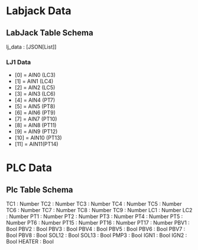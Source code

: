 # Labjack Data

## LabJack Table Schema

lj_data : [JSON[List]]

### LJ1 Data

- [0] = AIN0 (LC3)
- [1] = AIN1 (LC4)
- [2] = AIN2 (LC5)
- [3] = AIN3 (LC6)
- [4] = AIN4 (PT7)
- [5] = AIN5 (PT8)
- [6] = AIN6 (PT9)
- [7] = AIN7 (PT10)
- [8] = AIN8 (PT11)
- [9] = AIN9 (PT12)
- [10] = AIN10 (PT13)
- [11] = AIN11(PT14)

# PLC Data

## Plc Table Schema

TC1 : Number
TC2 : Number
TC3 : Number
TC4 : Number
TC5 : Number
TC6 : Number
TC7 : Number
TC8 : Number
TC9 : Number
LC1 : Number
LC2 : Number
PT1 : Number
PT2 : Number
PT3 : Number
PT4 : Number
PT5 : Number
PT6 : Number
PT15 : Number
PT16 : Number
PT17 : Number
PBV1 : Bool
PBV2 : Bool
PBV3 : Bool
PBV4 : Bool
PBV5 : Bool
PBV6 : Bool
PBV7 : Bool
PBV8 : Bool
SOL12 : Bool
SOL13 : Bool
PMP3 : Bool
IGN1 : Bool
IGN2 : Bool
HEATER : Bool
